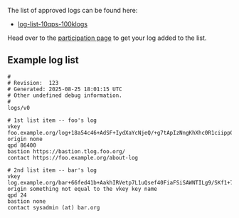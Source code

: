 The list of approved logs can be found here:

  - [log-list-10qps-100klogs](../log-list-10qps-100klogs)

Head over to the [participation page](../participate) to get your log added to
the list.

## Example log list

    #
    # Revision:  123
    # Generated: 2025-08-25 18:01:15 UTC
    # Other undefined debug information.
    #
    logs/v0

    # 1st list item -- foo's log
    vkey foo.example.org/log+18a54c46+AdSF+IydXaYcNjeQ/+g7tApIzNngKhXhc0R1ciipp019
    origin none
    qpd 86400
    bastion https://bastion.tlog.foo.org/
    contact https://foo.example.org/about-log

    # 2nd list item -- bar's log
    vkey log.example.org/bar+66fed41b+AakhIRVetp7L1uQsef40FiaFSiSAWNTILg9/SKf1+7y7
    origin something not equal to the vkey key name
    qpd 24
    bastion none
    contact sysadmin (at) bar.org
